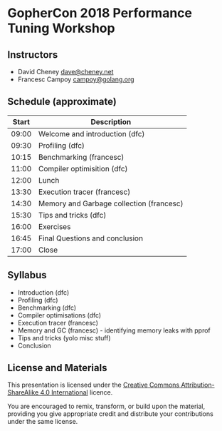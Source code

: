 # GopherCon 2018 Performance Tuning Workshop

## Instructors

- David Cheney <dave@cheney.net>
- Francesc Campoy <campoy@golang.org>

## Schedule (approximate)

| Start | Description |
| --- | --- |
| 09:00 | Welcome and introduction (dfc) |
| 09:30 | Profiling (dfc) |
| 10:15 | Benchmarking (francesc) |
| 11:00 | Compiler optimisition (dfc)|
| 12:00 | Lunch |
| 13:30 | Execution tracer (francesc) |
| 14:30 | Memory and Garbage collection (francesc) |
| 15:30 | Tips and tricks (dfc) |
| 16:00 | Exercises |
| 16:45 | Final Questions and conclusion |
| 17:00 | Close |

## Syllabus

- Introduction (dfc)
- Profiling (dfc)
- Benchmarking (dfc)
- Compiler optimisations (dfc)
- Execution tracer (francesc)
- Memory and GC (francesc) - identifying memory leaks with pprof
- Tips and tricks (yolo misc stuff)
- Conclusion


## License and Materials

This presentation is licensed under the [Creative Commons Attribution-ShareAlike 4.0 International](https://creativecommons.org/licenses/by-sa/4.0/) licence.

You are encouraged to remix, transform, or build upon the material, providing you give appropriate credit and distribute your contributions under the same license.
